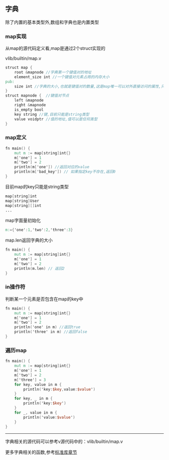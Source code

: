 ## 字典

除了内置的基本类型外,数组和字典也是内置类型

### map实现

从map的源代码定义看,map是通过2个struct实现的

vlib/builtin/map.v

```v
struct map {
	root &mapnode //字典第一个键值对的地址
	element_size int //一个键值对元素占用的内存大小
pub:
	size int //字典的大小,也就是键值对的数量,这是map唯一可以对外直接访问的属性,只读
}
struct mapnode {  //键值对节点
	left &mapnode 
	right &mapnode
	is_empty bool
	key string //键,目前只能是string类型
	value voidptr //值的地址,值可以是任何类型
}
```

### map定义

```v
fn main() {
  	mut m := map[string]int{}
    m['one'] = 1
    m['two'] = 2
    println(m['one']) //返回对应的value
    println(m['bad_key']) // 如果指定key不存在,返回0
}
```

目前map的key只能是string类型

```v
map[string]int
map[string]User
map[string][]int
...
```

map字面量初始化

```v
m:={'one':1,'two':2,'three':3}
```

map.len返回字典的大小

```v
fn main() {
	mut m := map[string]int{}
	m['one'] = 1
	m['two'] = 2
	println(m.len) // 返回2
}
```

### in操作符

判断某一个元素是否包含在map的key中

```v
fn main() {
    mut m := map[string]int{}
    m['one'] = 1
    m['two'] = 2
    println('one' in m) //返回true
    println('three' in m) //返回false
}
```

### 遍历map

```v
fn main() {
	mut m := map[string]int{}
	m['one'] = 1
	m['two'] = 2
	m['three'] = 3
	for key, value in m {
		println('key:$key,value:$value')
	}
	for key, _ in m {
		println('key:$key')
	}
	for _, value in m {
		println('value:$value')
	}
}
```

------

字典相关的源代码可以参考v源代码中的：vlib/builtin/map.v

更多字典相关的函数,参考[标准库章节](./std_builtin.md)

